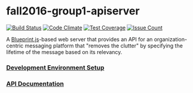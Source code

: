 # fall2016-group1-apiserver

[![Build Status](https://travis-ci.org/CS450-ECE461/fall2016-group1-apiserver.svg?branch=master)](https://travis-ci.org/CS450-ECE461/fall2016-group1-apiserver) <!--[![Coverage Status](https://coveralls.io/repos/github/CS450-ECE461/fall2016-group1-apiserver/badge.svg?branch=master)](https://coveralls.io/github/CS450-ECE461/fall2016-group1-apiserver?branch=master)--> [![Code Climate](https://codeclimate.com/github/CS450-ECE461/fall2016-group1-apiserver/badges/gpa.svg)](https://codeclimate.com/github/CS450-ECE461/fall2016-group1-apiserver) [![Test Coverage](https://codeclimate.com/github/CS450-ECE461/fall2016-group1-apiserver/badges/coverage.svg)](https://codeclimate.com/github/CS450-ECE461/fall2016-group1-apiserver/coverage) [![Issue Count](https://codeclimate.com/github/CS450-ECE461/fall2016-group1-apiserver/badges/issue_count.svg)](https://codeclimate.com/github/CS450-ECE461/fall2016-group1-apiserver)

A [Blueprint.js](https://github.com/onehilltech/blueprint)-based web server that provides an API for an organization-centric
messaging platform that "removes the clutter" by specifying the lifetime of the message based on its relevancy.

### [Development Environment Setup](docs/dev/README.md)
### [API Documentation](docs/api)
